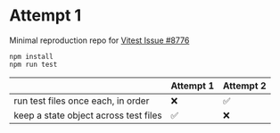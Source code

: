 # Attempt 1

Minimal reproduction repo for [Vitest Issue #8776](https://github.com/vitest-dev/vitest/issues/8776)

```
npm install
npm run test
```

|          | **Attempt 1** | Attempt 2 |
|-----|----------|-------------|
| run test files once each, in order |  ❌  |  ✅   |
| keep a state object across test files | ✅  | ❌   |
